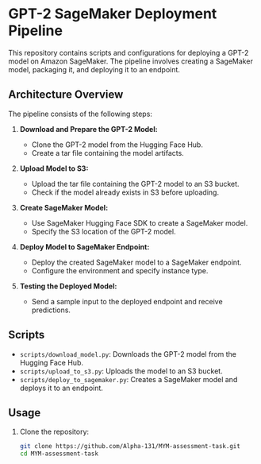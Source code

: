 # GPT-2 SageMaker Deployment Pipeline

This repository contains scripts and configurations for deploying a GPT-2 model on Amazon SageMaker. The pipeline involves creating a SageMaker model, packaging it, and deploying it to an endpoint.

## Architecture Overview

The pipeline consists of the following steps:

1. **Download and Prepare the GPT-2 Model:**
   - Clone the GPT-2 model from the Hugging Face Hub.
   - Create a tar file containing the model artifacts.

2. **Upload Model to S3:**
   - Upload the tar file containing the GPT-2 model to an S3 bucket.
   - Check if the model already exists in S3 before uploading.

3. **Create SageMaker Model:**
   - Use SageMaker Hugging Face SDK to create a SageMaker model.
   - Specify the S3 location of the GPT-2 model.

4. **Deploy Model to SageMaker Endpoint:**
   - Deploy the created SageMaker model to a SageMaker endpoint.
   - Configure the environment and specify instance type.

5. **Testing the Deployed Model:**
   - Send a sample input to the deployed endpoint and receive predictions.

## Scripts

- `scripts/download_model.py`: Downloads the GPT-2 model from the Hugging Face Hub.
- `scripts/upload_to_s3.py`: Uploads the model to an S3 bucket.
- `scripts/deploy_to_sagemaker.py`: Creates a SageMaker model and deploys it to an endpoint.

## Usage

1. Clone the repository:

   ```bash
   git clone https://github.com/Alpha-131/MYM-assessment-task.git
   cd MYM-assessment-task
